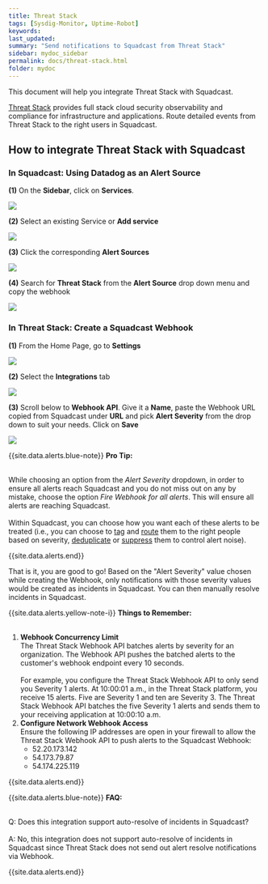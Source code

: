 ```yaml
---
title: Threat Stack
tags: [Sysdig-Monitor, Uptime-Robot]
keywords: 
last_updated: 
summary: "Send notifications to Squadcast from Threat Stack"
sidebar: mydoc_sidebar
permalink: docs/threat-stack.html
folder: mydoc
---
```


This document will help you integrate Threat Stack with Squadcast.

[Threat Stack](https://www.threatstack.com/) provides full stack cloud security observability and compliance for infrastructure and applications.
Route detailed events from Threat Stack to the right users in Squadcast.

## How to integrate Threat Stack with Squadcast

### In Squadcast: Using Datadog as an Alert Source

**(1)** On the **Sidebar**, click on **Services**.

![](images/integration_1-1.png)

**(2)** Select an existing Service or **Add service** 

![](images/integration_1-2.png)

**(3)** Click the corresponding **Alert Sources**

![](images/integration_1.png)

**(4)** Search for **Threat Stack** from  the **Alert Source** drop down menu and copy the webhook 

![](images/threat_stack_1.png)

### In Threat Stack: Create a Squadcast Webhook

**(1)** From the Home Page, go to **Settings**

![](images/threat_stack_2.png)

**(2)** Select the **Integrations** tab

![](images/threat_stack_3.png)

**(3)** Scroll below to **Webhook API**. Give it a **Name**, paste the Webhook URL copied from Squadcast under **URL** and pick **Alert Severity** from the drop down to suit your needs. Click on **Save**

![](images/threat_stack_4.png)

{{site.data.alerts.blue-note}}
<b>Pro Tip:</b>
<br/><br/><p>While choosing an option from the *Alert Severity* dropdown, in order to ensure all alerts reach Squadcast and you do not miss out on any by mistake, choose the option *Fire Webhook for all alerts*. This will ensure all alerts are reaching Squadcast.<br/><br/>Within Squadcast, you can choose how you want each of these alerts to be treated (i.e., you can choose to <a href="event-tagging.html">tag</a> and <a href="alert-routing.html">route</a> them to the right people based on severity, <a href="de-duplication-rules.html">deduplicate</a> or <a href="alert-suppression.html">suppress</a> them to control alert noise).</p>
{{site.data.alerts.end}}

That is it, you are good to go! Based on the "Alert Severity" value chosen while creating the Webhook, only notifications with those severity values would be created as incidents in Squadcast. You can then manually resolve incidents in Squadcast. 

{{site.data.alerts.yellow-note-i}}
<b>Things to Remember:</b>
<br/><br/><p>
<ol>
<li><b>Webhook Concurrency Limit</b><br/>
The Threat Stack Webhook API batches alerts by severity for an organization. The Webhook API pushes the batched alerts to the customer's webhook endpoint every 10 seconds.<br/><br/>
For example, you configure the Threat Stack Webhook API to only send you Severity 1 alerts. At 10:00:01 a.m., in the Threat Stack platform, you receive 15 alerts. Five are Severity 1 and ten are Severity 3. The Threat Stack Webhook API batches the five Severity 1 alerts and sends them to your receiving application at 10:00:10 a.m.</li>
<li><b>Configure Network Webhook Access</b><br/>
Ensure the following IP addresses are open in your firewall to allow the Threat Stack Webhook API to push alerts to the Squadcast Webhook:
<ul>
<li>52.20.173.142</li>
<li>54.173.79.87</li>
<li>54.174.225.119</li>
</ul>
</li>
</ol>
</p>
{{site.data.alerts.end}}

{{site.data.alerts.blue-note}}
<b>FAQ:</b>
<br/><br/><p>Q: Does this integration support auto-resolve of incidents in Squadcast?<br/><br/>
A: No, this integration does not support auto-resolve of incidents in Squadcast since Threat Stack does not send out alert resolve notifications via Webhook.</p>
{{site.data.alerts.end}}